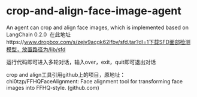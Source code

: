 # crop-and-align-face-image-agent
An agent can crop and align face images, which is implemented based on LangChain 0.2.0
​
在此地址https://www.dropbox.com/s/zejv9acgk62lfbv/sfd.tar?dl=1下载SFD面部检测模型，放置路径为/lib/sfd

​运行代码即可进入多轮对话，输入over，exit，quit即可退出对话

crop and align工具引用github上的项目，原地址：chi0tzp/FFHQFaceAlignment: Face alignment tool for transforming face images into FFHQ-style. (github.com)
